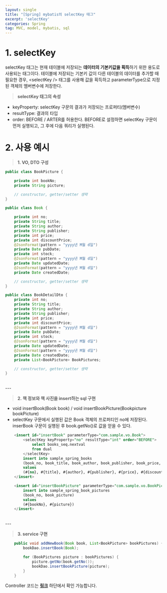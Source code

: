 ```yaml
---
layout: single
title: "[Spring] mybatis의 selectKey 태그"
excerpt: 'selectKey'
categories: Spring
tag: MVC, model, mybatis, sql
---
```


# 1. selectKey
selectKey 태그는 현재 테이블에 저장되는 **데이터의 기본키값을 획득**하기 위한 용도로 사용되는 태그이다. 테이블에 저장되는 기본키 값이 다른 테이블의 데이터를 추가할 때 필요한 경우, \<selectKey /> 태그를 사용해 값을 획득하고 parameterType으로 지정된 객체의 멤버변수에 저장한다.

> **selectKey 태그의 속성**
- keyProperty: selectKey 구문의 결과가 저장되는 프로퍼티(멤버변수)
- resultType: 결과의 타입
- order: BEFORE / ARTER를 허용한다. BEFORE로 설정하면 selectKey 구문이 먼저 실행되고, 그 후에 다음 쿼리가 실행된다.

# 2. 사용 예시
> **1. VO, DTO 구성**

```java
public class BookPicture {

	private int bookNo;
	private String picture;

    // constructor, getter/setter 생략
}
```

```java
public class Book {

	private int no;
	private String title;
	private String author;
	private String publisher;
	private int price;
	private int discountPrice;
	@JsonFormat(pattern = "yyyy년 M월 d일")
	private Date pubDate;
	private int stock;
	@JsonFormat(pattern = "yyyy년 M월 d일")
	private Date updatedDate;
	@JsonFormat(pattern = "yyyy년 M월 d일")
	private Date createdDate;

    // constructor, getter/setter 생략
}
```

```java
public class BookDetailDto {
	private int no;
	private String title;
	private String author;
	private String publisher;
	private int price;
	private int discountPrice;
	@JsonFormat(pattern = "yyyy년 M월 d일")
	private Date pubDate;
	private int stock;
	@JsonFormat(pattern = "yyyy년 M월 d일")
	private Date updatedDate;
	@JsonFormat(pattern = "yyyy년 M월 d일")
	private Date createdDate;
	private List<BookPicture> BookPictures;

    // constructor, getter/setter 생략
}
```

<br>
---

> **2. 책 정보와 책 사진을 insert하는 sql 구현**
- void insertBook(Book book) / void insertBookPicture(Bookpicture bookPicture)
- selectKey 구문에서 실행된 값은 Book 객체의 프로퍼티인 no에 저장된다. inserBook 구문이 실행된 후 book.getNo()로 값을 얻을 수 있다.

```sql
    <insert id="insertBook" parameterType="com.sample.vo.Book">
        <selectKey keyProperty="no" resultType="int" order="BEFORE">
            select books_seq.nextval
            from dual
        </selectKey>
        insert into sample_spring_books
        (book_no, book_title, book_author, book_publisher, book_price, book_discount_price, book_pub_date, book_stock)
        values
        (#{no}, #{title}, #{author}, #{publisher}, #{price}, #{discountPrice}, #{pubDate}, #{stock})
    </insert>

	<insert id="insertBookPicture" parameterType="com.sample.vo.BookPicture">
		insert into sample_spring_book_pictures
		(book_no, book_picture)
		values
		(#{bookNo}, #{picture})
	</insert>
```

<br>
---

> **3. service 구현**

```java
    public void addNewBook(Book book, List<BookPicture> bookPictures) {
        bookDao.insertBook(Book);

        for (BookPictures picture : bookPictures) {
            picture.getNo(book.getNo());
            bookDao.insertBookPicture(picture);
        }
    }
```

Controller 코드는 **[링크](https://subtitle1.github.io/spring/upload/)** 하단에서 확인 가능합니다.